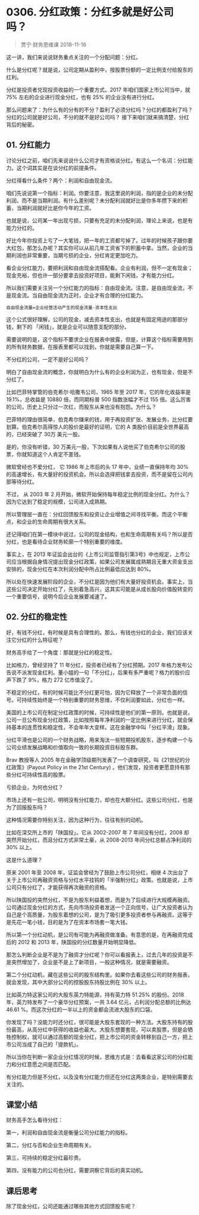 # 0306. 分红政策：分红多就是好公司吗？
> 贾宁·财务思维课
2018-11-16

这一讲，我们来说说财务重点关注的一个分配问题：分红。

什么是分红呢？就是说，公司定期从盈利中，按股票份额的一定比例支付给股东的红利。

分红是投资者兑现投资收益的一个重要方式。2017 年咱们国家上市公司当中，就 75% 左右的企业进行现金分红，也有 25% 的企业没有进行分红。

那么问题来了：为什么有的分有的不分？盈利了必须分红吗？分红的都盈利了吗？分红的公司就是好公司，不分的就不是好公司吗？
接下来咱们就来搞清楚，分红背后的秘密。

## 01. 分红能力

讨论分红之前，咱们先来说说什么公司才有资格谈分红。有这么一个名词：分红能力。这个词其实是在谈分红的前提条件。

分红得看什么条件？两个：利润和自由现金流。

咱们先说说第一个指标：利润。你要注意，我这里说的利润，指的是企业的未分配利润，而不是当期利润。有什么差别呢？未分配利润就好比是你多年攒下来的积蓄，当期利润就好比是你今年的工资。

也就是说，公司某一年出现亏损，只要有充足的未分配利润，理论上来说，也是有能力分红的。

好比今年你投资上亏了一大笔钱，把一年的工资都亏掉了。过年的时候孩子跟你要大红包，那怎么办呢？其实你可以从前几年工资省下的积蓄中拿。当然，企业的当期利润也非常重要，当期亏损的企业，分红肯定更加吃力。

看企业分红能力，要把利润和自由现金流搭配看。企业有利润，但不一定有现金；现金充裕，但也许一部分要拿去投资好项目，能剩下闲钱，才有能力分红。

所以我们需要关注另一个分红能力的指标：自由现金流。注意，是自由现金流，不是现金流。当自由现金流为正时，企业才有合理的分红能力。

	自由现金流量=企业经营活动产生的现金流量-资本性支出

这个公式很好理解，公司的现金，减去资本性支出，也就是有固定用途的那部分钱，剩下的 「闲钱」，就是企业可以随意支配的部分。

需要说明的是，这个指标不要求企业在报表中披露，但是，计算这个指标需要用到的所有财务数据，在报表里都可以找到，你就是需要自己算一下。

不分红的公司，一定不是好公司吗？

明白了自由现金流的概念，你就明白为什么有的企业利润为正，也有现金，但是不分红了。

比如巴菲特掌管的伯克希尔·哈撒韦公司，1965 年至 2017 年，它的年化收益率是 19.1%，总收益是 10880 倍，而同期标普 500 指数涨幅才不过 155 倍。这么厉害的公司，历史上只分过一次红，而股东从来也没有抱怨。为什么？

巴菲特的理由很简单，伯克希尔赚来的钱，用于再投资扩张、发展业务，比分红要划算。伯克希尔高得惊人的股价是最好的证明，它的 A 类股价目前是全世界最高的，已经突破了 30万 美元一股。

是的，你没有听错，30 万美元一股，下次如果有人说他买了伯克希尔公司的股票，你就知道这个人肯定不差钱。

微软曾经也不爱分红， 它 1986 年上市后的头 17 年中，业绩一直保持年均 30% 的高速增长，有大量好的投资机会。所以会选择把钱拿去投资，而不是留在公司内部等待分红。

不过， 从 2003 年 2 月开始，微软开始保持每年稳定比例的现金分红。为什么？因为它达到了稳定的规模，公司进入成熟期。

所以管理层一直在：分红回馈股东和投资让企业增值之间寻找平衡。而这个平衡点，和企业的生命周期有很大关系。

还记得咱们在第一模块中说过，公司的现金结构，也和生命周期有关吗？所以是否分红，也是看待企业财务轮廓一个特别重要的维度。

事实上，在 2013 年证监会出台的《上市公司监管指引第3号》中也规定，上市公司应当根据自身情况提出现金分红政策，如果公司发展属成熟期且无重大资金支出安排的，现金分红在本次利润分配中所占比例最低应达到 80%。

所以处在快速发展阶段的企业，不分红是因为他们有大量好投资机会。事实上，当这些公司决定开始分红了，先别着急高兴，这其实可能是从成长股向价值股转变的一个重要信号，说明今后企业发展要减速了。

## 02. 分红的稳定性

好，有钱不分红，有时候是具有合理性的。那么，有钱也分红的企业，我们应该关注它分红的什么特征呢？

财务高手给了一个角度：那就是分红的稳定性。

比如格力，曾经坚持了 11 年分红，投资者已经有了分红预期。2017 年格力发布公告说不派发现金红利。董小姐的一句「不分红」，后果有多严重呢？格力的股价应声下跌了 9%，格力 272 亿市值没了。

不稳定的分红，有的时候可能比不分红更可怕，因为它释放了一个非常负面的信号。可持续性始终是一个特别重要的财务思维，不仅利润要如此，分红也一样。

美国的上市公司在制定分红政策的时候，可持续性是他们的第一原则。也就是说，公司一旦公布现金分红政策，比如按照每年净利润的一定比例来进行分红，就会保持基本的连贯性和稳定性，不会年年大变样。这在金融学中叫「分红平滑」现象。

分红平滑也是公司的一个财务战略，用来淘汰一些短期投机股东，逐步构建一个与公司业绩发展战略和价值取向一致的长期投资目标股东群。

Brav 教授等人 2005 年在金融学顶级期刊发表了一个调查研究，叫《21世纪的分红政策》(Payout Policy in the 21st Century) 。他们发现，投资者更愿意持有那些分红可持续性高的股票。

亏损企业，为何也分红？

市场上还有一批公司，明明没有分红能力，却也在大额分红。这些公司分红，也是为了回报股东吗？

这种情况需要你特别关注，因为这种行为，往往有别的动机。

比如在深交所上市的「陕国投」。它从 2002-2007 年 7 年间没有分红，2008 却突然开始分红，而且分红方式非常土豪，从 2008-2013 年间分红总额占净利润的 30% 以上。

这是什么道理？

原来 2001 年至 2008 年，证监会曾经为了鼓励上市公司分红，相继 4 次出台了关于上市公司再融资资格与分红水平挂钩的「半强制分红」政策。也就是说，上市公司只有分红了，才能获得再次融资的资格。

所以陕国投的突然分红，不是为股东利益着想，而是为了后续进行大规模再融资。公司通过现金分红的方式，先向市场投资者发送一个正向信号，让广大投资者认为自己是个高质量，为股东着想的公司，是为了吸引更多投资者参与再融资。这等于是先花一笔小钱，目的是为了在资本市场套一笔大钱。

所以第一个分红动机，是公司有可能为再融资做准备。有意思的是，在再融资完成后的 2012 和 2013 年，陕国投的分红数量开始明显降低。

那怎么判断企业是不是为了融资才分红呢？你可以看报表上，过去几年的投资是不是突然增加了，企业是不是上了新项目，一般这种情况，就是需要融资。

第二个分红动机，藏在这些公司的股东结构里。如果你去看这些公司的财务报表，就会发现，其中大部分公司的控股股东持股比例在 30% 以上。

比如英力特这家公司的大股东英力特能源，持有英力特 51.25% 的股份。2018 年，英力特发布了一个豪华分红预案，一共 3.64 亿元，占利润分配总额的比例达 46.61 %。而这次分红的一半以上的资金都会流进大股东的口袋。

你发现了吗？没能力时还分红，很可能是大股东套现的一种方法。大股东持有的股份最高，从高分红中获得的收益也最大。大股东想要套现，可以卖股票，但是会牺牲控制权，就可以通过高额的现金分红，把上市公司的资金转移到自己一方，把上市公司当成了自己的「提款机」。

所以当你在判断一家企业分红情况的时候，思维方式是：去看看这家公司的分红能力和分红意愿之间是否匹配。

有分红能力但是不分红，以及没有分红能力但还在分红这两类企业，是特别需要去关注的。

## 课堂小结

财务高手怎么看待分红：

第一，利润和自由现金流是衡量公司分红能力的指标。

第二，分红与否和企业生命周期有关。

第三，可持续的稳定分红最珍贵。

第四，没有能力的公司也分红，需要洞察它背后的真实动机。

## 课后思考

除了现金分红，公司还能通过哪些其他方式回馈股东呢？






